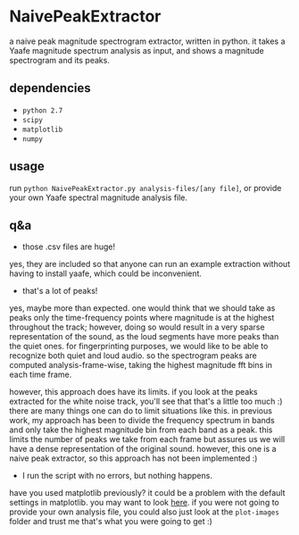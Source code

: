 # NaivePeakExtractor
a naive peak magnitude spectrogram extractor, written in python. it takes a Yaafe magnitude spectrum analysis as input, and shows a magnitude spectrogram and its peaks.

## dependencies
- `python 2.7`
- `scipy`
- `matplotlib`
- `numpy`

## usage
run `python NaivePeakExtractor.py analysis-files/[any file]`, or provide your own Yaafe spectral magnitude analysis file.

## q&a
- those .csv files are huge!

yes, they are included so that anyone can run an example extraction without having to install yaafe, which could be inconvenient.

- that's a lot of peaks!

yes, maybe more than expected. one would think that we should take as peaks only the time-frequency points where magnitude is at the highest throughout the track; however, doing so would result in a very sparse representation of the sound, as the loud segments have more peaks than the quiet ones. for fingerprinting purposes, we would like to be able to recognize both quiet and loud audio. so the spectrogram peaks are computed analysis-frame-wise, taking the highest magnitude fft bins in each time frame.

however, this approach does have its limits. if you look at the peaks extracted for the white noise track, you'll see that that's a little too much :) there are many things one can do to limit situations like this. in previous work, my approach has been to divide the frequency spectrum in bands and only take the highest magnitude bin from each band as a peak. this limits the number of peaks we take from each frame but assures us we will have a dense representation of the original sound. however, this one is a naive peak extractor, so this approach has not been implemented :)

- I run the script with no errors, but nothing happens.

have you used matplotlib previously? it could be a problem with the default settings in matplotlib. you may want to look [here](https://stackoverflow.com/questions/7534453/matplotlib-does-not-show-my-drawings-although-i-call-pyplot-show). if you were not going to provide your own analysis file, you could also just look at the `plot-images` folder and trust me that's what you were going to get :)
